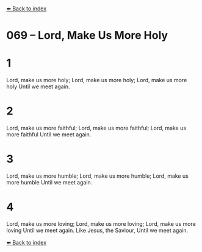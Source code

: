 [⬅️ Back to index](../README.md)

# 069 – Lord, Make Us More Holy


# 1
Lord, make us more holy;
Lord, make us more holy;
Lord, make us more holy
Until we meet again.

# 2
Lord, make us more faithful;
Lord, make us more faithful;
Lord, make us more faithful
Until we meet again.

# 3
Lord, make us more humble;
Lord, make us more humble;
Lord, make us more humble
Until we meet again.

# 4
Lord, make us more loving;
Lord, make us more loving;
Lord, make us more loving
Until we meet again.
Like Jesus, the Saviour,
Until we meet again.

[⬅️ Back to index](../README.md)
